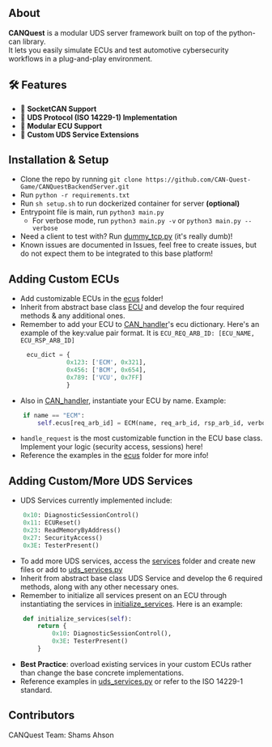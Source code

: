 ## About

**CANQuest** is a modular UDS server framework built on top of the python-can library.  
It lets you easily simulate ECUs and test automotive cybersecurity workflows in a plug-and-play environment.

## 🛠️ Features

- 📡 **SocketCAN Support**
- 🧪 **UDS Protocol (ISO 14229-1) Implementation**
- 🔌 **Modular ECU Support**
- 🧰 **Custom UDS Service Extensions**

## Installation & Setup

- Clone the repo by running `git clone https://github.com/CAN-Quest-Game/CANQuestBackendServer.git`
- Run `python -r requirements.txt`
- Run `sh setup.sh` to run dockerized container for server **(optional)**
- Entrypoint file is main, run `python3 main.py`
    - For verbose mode, run `python3 main.py -v` or `python3 main.py --verbose` 
- Need a client to test with? Run [dummy_tcp.py](utils/dummy_tcp.py) (it's really dumb)!
- Known issues are documented in Issues, feel free to create issues, but do not expect them to be integrated to this base platform!

## Adding Custom ECUs
- Add customizable ECUs in the [ecus](ecus/) folder!
- Inherit from abstract base class [ECU](ecus/ecu.py) and develop the four required methods & any additional ones.
- Remember to add your ECU to [CAN_handler](server/can_handler.py)'s ecu dictionary. Here's an example of the key:value pair format. It is `ECU_REQ_ARB_ID: [ECU_NAME, ECU_RSP_ARB_ID]`
```python
     ecu_dict = {
                0x123: ['ECM', 0x321], 
                0x456: ['BCM', 0x654], 
                0x789: ['VCU', 0x7FF]
                }
```
- Also in [CAN_handler](server/can_handler.py), instantiate your ECU by name. Example:
```python
    if name == "ECM":
        self.ecus[req_arb_id] = ECM(name, req_arb_id, rsp_arb_id, verbose=config.verbose)
```
- `handle_request` is the most customizable function in the ECU base class. Implement your logic (security access, sessions) here!
- Reference the examples in the [ecus](ecus/) folder for more info!

## Adding Custom/More UDS Services
- UDS Services currently implemented include:
```python
    0x10: DiagnosticSessionControl()
    0x11: ECUReset()
    0x23: ReadMemoryByAddress()
    0x27: SecurityAccess()
    0x3E: TesterPresent()
```
- To add more UDS services, access the [services](/services) folder and create new files or add to [uds_services.py](/services/uds_services.py)
- Inherit from abstract base class UDS Service and develop the 6 required methods, along with any other necessary ones.
- Remember to initialize all services present on an ECU through instantiating the services in [initialize_services](ecus/ecu.py). Here is an example:
```python
    def initialize_services(self):
        return {
            0x10: DiagnosticSessionControl(),
            0x3E: TesterPresent()
        }
```
- **Best Practice**: overload existing services in your custom ECUs rather than change the base concrete implementations.
- Reference examples in [uds_services.py](/services/uds_services.py) or refer to the ISO 14229-1 standard.

## Contributors
CANQuest Team: Shams Ahson